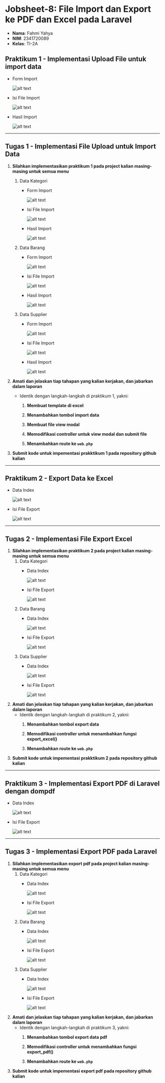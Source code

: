 # Jobsheet-8: File Import dan Export ke PDF dan Excel pada Laravel
- **Nama**: Fahmi Yahya
- **NIM**: 2341720089
- **Kelas**: TI-2A

## Praktikum 1 - Implementasi Upload File untuk import data
   - Form Import

        ![alt text](ss/1.1.png)
   - Isi File Import

        ![alt text](ss/1.2.png)
   - Hasil Import

        ![alt text](ss/1.3.png)

---

## Tugas 1 - Implementasi File Upload untuk Import Data
   1. **Silahkan implementasikan praktikum 1 pada project kalian masing-masing untuk semua menu**
        1. Data Kategori
            - Form Import

                ![alt text](ss/1.4.png)
            - Isi File Import

                ![alt text](ss/1.5.png)
            - Hasil Import

                ![alt text](ss/1.6.png)
        2. Data Barang
            - Form Import
            
                ![alt text](ss/1.1.png)
            - Isi File Import
            
                ![alt text](ss/1.2.png)
            - Hasil Import
            
                ![alt text](ss/1.3.png)
        3. Data Supplier
            - Form Import
            
                ![alt text](ss/1.7.png)
            - Isi File Import
            
                ![alt text](ss/1.8.png)
            - Hasil Import
            
                ![alt text](ss/1.9.png)

   2. **Amati dan jelaskan tiap tahapan yang kalian kerjakan, dan jabarkan dalam laporan**
      - Identik dengan langkah-langkah di praktikum 1, yakni:
         1. **Membuat template di excel**

         2. **Menambahkan tombol import data**

         3. **Membuat file view modal**
         
         4. **Memodifikasi  controller untuk view modal dan submit file**

         5. **Menambahkan route ke `web.php`**

   4. **Submit kode untuk impementasi prakktikum 1 pada repository github kalian**

---

## Praktikum 2 - Export Data ke Excel
   - Data Index
        
        ![alt text](ss/2.1.png)
   - Isi File Export
        
        ![alt text](ss/2.2.png)

---

## Tugas 2 - Implementasi File Export Excel
   1. **Silahkan implementasikan praktikum 2 pada project kalian masing-masing untuk semua menu**
        1. Data Kategori
            - Data Index

                ![alt text](ss/2.5.png)
            - Isi File Export

                ![alt text](ss/2.6.png)
        2. Data Barang
            - Data Index
            
                ![alt text](ss/2.1.png)
            - Isi File Export
            
                ![alt text](ss/2.2.png)
        3. Data Supplier
            - Data Index
            
                ![alt text](ss/2.3.png)
            - Isi File Export
            
                ![alt text](ss/2.4.png)
   2. **Amati dan jelaskan tiap tahapan yang kalian kerjakan, dan jabarkan dalam laporan**
      - Identik dengan langkah-langkah di praktikum 2, yakni:
         1. **Menambahkan tombol export data**

         2. **Memodifikasi controller untuk menambahkan fungsi export_excel()**

         3. **Menambahkan route ke `web.php`**
   3. **Submit kode untuk impementasi prakktikum 2 pada repository github kalian**

---

## Praktikum 3 - Implementasi Export PDF di Laravel dengan dompdf
   - Data Index
        
        ![alt text](ss/3.1.png)
   - Isi File Export
        
        ![alt text](ss/3.2.png)

---

## Tugas 3 - Implementasi Export PDF pada Laravel
   1. **Silahkan implementasikan export pdf pada project kalian masing-masing untuk semua menu**
        1. Data Kategori
            - Data Index

                ![alt text](ss/3.5.png)
            - Isi File Export

                ![alt text](ss/3.6.png)
        2. Data Barang
            - Data Index
            
                ![alt text](ss/3.1.png)
            - Isi File Export
            
                ![alt text](ss/3.2.png)
        3. Data Supplier
            - Data Index
            
                ![alt text](ss/3.3.png)
            - Isi File Export
            
                ![alt text](ss/3.4.png)
   2. **Amati dan jelaskan tiap tahapan yang kalian kerjakan, dan jabarkan dalam laporan**
      - Identik dengan langkah-langkah di praktikum 3, yakni:
         1. **Menambahkan tombol export data pdf**

         2. **Memodifikasi controller untuk menambahkan fungsi export_pdf()**

         3. **Menambahkan route ke `web.php`**
   3. **Submit kode untuk impementasi export pdf pada repository github kalian**